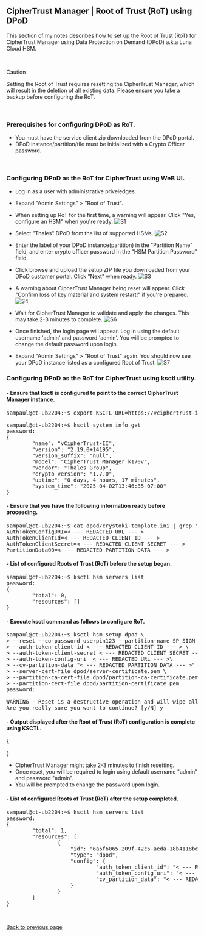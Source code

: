 ## CipherTrust Manager | Root of Trust (RoT) using DPoD

This section of my notes describes how to set up the Root of Trust (RoT) for CipherTrust Manager using Data Protection on Demand (DPoD) a.k.a Luna Cloud HSM.

<br>

> [!CAUTION]
> Setting the Root of Trust requires resetting the CipherTrust Manager, which will result in the deletion of all existing data.
> Please ensure you take a backup before configuring the RoT.

<br>

### Prerequisites for configuring DPoD as RoT.
+ You must have the service client zip downloaded from the DPoD portal.
+ DPoD instance/partition/tile must be initialized with a Crypto Officer password.

<br>

### Configuring DPoD as the RoT for CipherTrust using WeB UI.

+ Log in as a user with administrative priveledges.

+ Expand "Admin Settings" > "Root of Trust".

+ When setting up RoT for the first time, a warning will appear. Click "Yes, configure an HSM" when you're ready.
![S1](https://github.com/user-attachments/assets/f3e4687c-ceb1-4397-b4a1-15c5d07fc480)

+ Select "Thales" DPoD from the list of supported HSMs.
![S2](https://github.com/user-attachments/assets/e57e027f-b23a-43b6-8415-6ee9ad7dc87a)

+ Enter the label of your DPoD instance(partition) in the "Partition Name" field, and enter crypto officer password in the "HSM Partition Password" field.

+ Click browse and upload the setup ZIP file you downloaded from your DPoD customer portal. Click "Next" when ready.
![S3](https://github.com/user-attachments/assets/86b928d8-2630-47d5-b2fb-9afb2511d9f8)

+ A warning about CipherTrust Manager being reset will appear. Click "Confirm loss of key material and system restart!" if you're prepared.
![S4](https://github.com/user-attachments/assets/74aedd20-b2c0-448a-bf22-4466427781a3)

+ Wait for CipherTrust Manager to validate and apply the changes. This may take 2-3 minutes to complete.
![S6](https://github.com/user-attachments/assets/24f0ebe3-cbad-4df7-a82a-dd27514c80df)

+ Once finished, the login page will appear. Log in using the default username 'admin' and password 'admin'. You will be prompted to change the default password upon login.

+ Expand "Admin Settings" > "Root of Trust" again. You should now see your DPoD instance listed as a configured Root of Trust.
![S7](https://github.com/user-attachments/assets/b402f8b1-876d-4621-a848-e71f32bb6be7)





### Configuring DPoD as the RoT for CipherTrust using ksctl utility.

#### - Ensure that ksctl is configured to point to the correct CipherTrust Manager instance.
<pre>
sampaul@ct-ub2204:~$ export KSCTL_URL=https://vciphertrust-ii.daenerys.home

sampaul@ct-ub2204:~$ ksctl system info get
password:
{
        "name": "vCipherTrust-II",
        "version": "2.19.0+14195",
        "version_suffix": "null",
        "model": "CipherTrust Manager k170v",
        "vendor": "Thales Group",
        "crypto_version": "1.7.0",
        "uptime": "0 days, 4 hours, 17 minutes",
        "system_time": "2025-04-02T13:46:35-07:00"
}
</pre>

#### - Ensure that you have the following information ready before proceeding.
<pre>
sampaul@ct-ub2204:~$ cat dpod/crystoki-template.ini | grep 'AuthToken\|PartitionData'
AuthTokenConfigURI=< --- REDACTED URL --- >
AuthTokenClientId=< --- REDACTED CLIENT ID --- >
AuthTokenClientSecret=< --- REDACTED CLIENT SECRET --- >
PartitionData00=< --- REDACTED PARTITION DATA --- >
</pre>

#### - List of configured Roots of Trust (RoT) before the setup began.
<pre>
sampaul@ct-ub2204:~$ ksctl hsm servers list
password:
{
        "total": 0,
        "resources": []
}
</pre>

#### - Execute ksctl command as follows to configure RoT.
<pre>
sampaul@ct-ub2204:~$ ksctl hsm setup dpod \
> --reset --co-password userpin123 --partition-name SP_SIGN \
> --auth-token-client-id < --- REDACTED CLIENT ID --- > \
> --auth-token-client-secret < --- REDACTED CLIENT SECRET --- > \
> --auth-token-config-uri  < --- REDACTED URL --- >\
> --cv-partition-data "< --- REDACTED PARTITION DATA --- >" \
> --server-cert-file dpod/server-certificate.pem \
> --partition-ca-cert-file dpod/partition-ca-certificate.pem \
> --partition-cert-file dpod/partition-certificate.pem
password:

WARNING - Reset is a destructive operation and will wipe all data in the CipherTrust Manager!
Are you really sure you want to continue? [y/N] y
</pre>

#### - Output displayed after the Root of Trust (RoT) configuration is complete using KSCTL.
<pre>
{

}
</pre>
+ CipherTrust Manager might take 2-3 minutes to finish resetting.
+ Once reset, you will be required to login using default username "admin" and password "admin".
+ You will be prompted to change the password upon login.

#### - List of configured Roots of Trust (RoT) after the setup completed.
<pre>
sampaul@ct-ub2204:~$ ksctl hsm servers list
password:
{
        "total": 1,
        "resources": [
                {
                    "id": "6a5f6065-209f-42c5-aeda-18b4118bc2fc",
                    "type": "dpod",
                    "config": {
                            "auth_token_client_id": "< --- REDACTED CLIENT ID --- >",
                            "auth_token_config_uri": "< --- REDACTED URL --- >",
                            "cv_partition_data": "< --- REDACTED PARTITION DATA --- >"
                    }
                }
        ]
}
</pre>

<br>

[Back to previous page](README.md)
